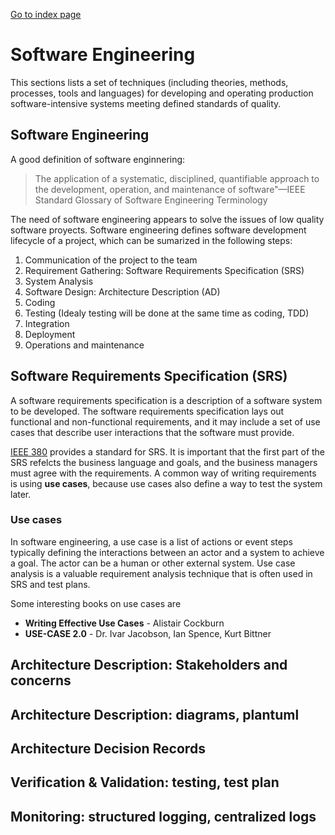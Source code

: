 [Go to index page](https://github.com/Catacrockers/WikiTocha/blob/master/en/INDEX.md)

# Software Engineering

This sections lists a set of techniques (including theories, methods, processes, tools and languages) for developing and operating production software-intensive systems meeting defined standards of quality.

## Software Engineering
A good definition of software enginnering:

> The application of a systematic, disciplined, quantifiable approach to the development, operation, and maintenance of software"—IEEE Standard Glossary of Software Engineering Terminology

The need of software engineering appears to solve the issues of low quality software proyects. Software engineering defines software development lifecycle of a project, which can be sumarized in the following steps:

1. Communication of the project to the team
2. Requirement Gathering: Software Requirements Specification (SRS)
3. System Analysis 
4. Software Design: Architecture Description (AD)
5. Coding 
6. Testing (Idealy testing will be done at the same time as coding, TDD) 
7. Integration 
8. Deployment 
9. Operations and maintenance 


## Software Requirements Specification (SRS)

A software requirements specification is a description of a software system to be developed. The software requirements specification lays out functional and non-functional requirements, and it may include a set of use cases that describe user interactions that the software must provide.

[IEEE 380](http://www.cse.msu.edu/~cse870/IEEEXplore-SRS-template.pdf) provides a standard for SRS. It is important that the first part of the SRS refelcts the business language and goals, and the business managers must agree with the requirements. A common way of writing requirements is using **use cases**, because use cases also define a way to test the system later.

### Use cases

In software engineering, a use case is a list of actions or event steps typically defining the interactions between an actor and a system to achieve a goal. The actor can be a human or other external system. Use case analysis is a valuable requirement analysis technique that is often used in SRS and test plans. 

Some interesting books on use cases are
+ **Writing Effective Use Cases** - Alistair Cockburn
+ **USE-CASE 2.0** - Dr. Ivar Jacobson, Ian Spence, Kurt Bittner


## Architecture Description: Stakeholders and concerns

## Architecture Description: diagrams, plantuml

## Architecture Decision Records

## Verification & Validation: testing, test plan

## Monitoring: structured logging, centralized logs

